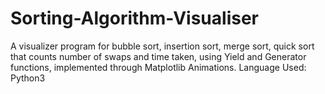 # Sorting-Algorithm-Visualiser
A visualizer program for bubble sort, insertion sort, merge sort, quick sort that counts number of swaps and time taken, using Yield and Generator functions, implemented through Matplotlib Animations. Language Used: Python3
